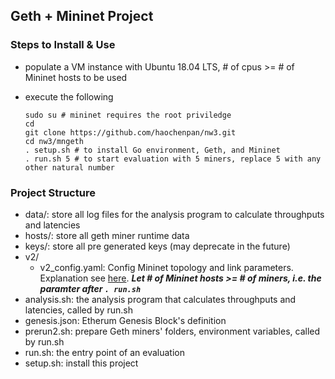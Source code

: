 ## Geth + Mininet Project

### Steps to Install & Use
 
- populate a VM instance with Ubuntu 18.04 LTS, # of cpus >= # of Mininet hosts to be used

- execute the following
    ```shell script
    sudo su # mininet requires the root priviledge
    cd
    git clone https://github.com/haochenpan/nw3.git
    cd nw3/mngeth
    . setup.sh # to install Go environment, Geth, and Mininet
    . run.sh 5 # to start evaluation with 5 miners, replace 5 with any other natural number
    ```
 
 
### Project Structure
- data/: store all log files for the analysis program to calculate throughputs and latencies
- hosts/: store all geth miner runtime data
- keys/: store all pre generated keys (may deprecate in the future)
- v2/
    - v2_config.yaml: Config Mininet topology and link parameters. 
    Explanation see [here](https://github.com/haochenpan/nw3/blob/57bd04294abaf5c9af5eedddc1ac7616f132ff3b/mngeth/config.yaml).
    ***Let # of Mininet hosts >= # of miners, i.e. the paramter after `. run.sh`***
- analysis.sh: the analysis program that calculates throughputs and latencies, called by run.sh
- genesis.json: Etherum Genesis Block's definition
- prerun2.sh: prepare Geth miners' folders, environment variables, called by run.sh
- run.sh: the entry point of an evaluation
- setup.sh: install this project

